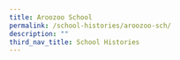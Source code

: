 ```yaml
---
title: Aroozoo School
permalink: /school-histories/aroozoo-sch/
description: ""
third_nav_title: School Histories
---
```

